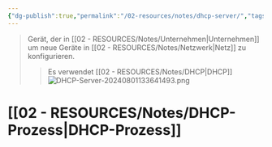 ```yaml
---
{"dg-publish":true,"permalink":"/02-resources/notes/dhcp-server/","tags":["netzwerk","hardware"],"noteIcon":"","updated":"2024-08-05T09:36:13.000+02:00"}
---
```


>Gerät, der in [[02 - RESOURCES/Notes/Unternehmen\|Unternehmen]] um neue Geräte in [[02 - RESOURCES/Notes/Netzwerk\|Netz]] zu konfigurieren.
>>Es verwendet [[02 - RESOURCES/Notes/DHCP\|DHCP]]
![DHCP-Server-20240801133641493.png](/img/user/02%20-%20RESOURCES/Files/DHCP-Server-20240801133641493.png)

# [[02 - RESOURCES/Notes/DHCP-Prozess\|DHCP-Prozess]]

